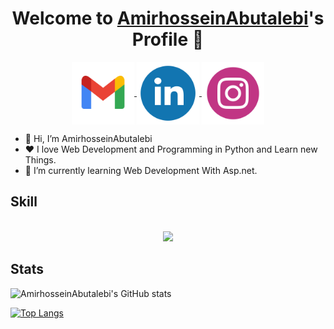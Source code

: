 <p align="center">
  <h1 align="center">Welcome to <a href="https://github.com/AmirhosseinAbutalebi">AmirhosseinAbutalebi</a>'s Profile 👋</h1>
</p>
<p align="center">
  <a href="mailto:abutalebiamir78@gmail.com" >
    <img align="center" alt="AmirhosseinAbutalebi | Gmail" width="100px" src="https://github.com/AmirhosseinAbutalebi/AmirhosseinAbutalebi/blob/main/gmail.svg" />
  </a> 
  <a href="https://www.linkedin.com/in/amirhossein-abutalebi-bb5237236/">
    <img align="center" alt="AmirhosseinAbutalebi | Linkedin" width="100px" src="https://github.com/AmirhosseinAbutalebi/AmirhosseinAbutalebi/blob/main/linkedin.svg" />
  </a> 
  <a href="https://www.instagram.com/amirhosein_abt/">
    <img align="center" alt="AmirhosseinAbutalebi | Instagram" width="100px" src="https://github.com/AmirhosseinAbutalebi/AmirhosseinAbutalebi/blob/main/instagram.svg" />
  </a> 
</p> 

<ul>
  <li>👋 Hi, I’m AmirhosseinAbutalebi</li>
  <li>❤️ I love Web Development and Programming in Python and Learn new Things.</li>
  <li>🌱 I’m currently learning Web Development With Asp.net.</li>
</ul>

<h2>
  Skill
</h2>

<p align="center">
  <br>
  <a href="https://skillicons.dev">
    <img src="https://skillicons.dev/icons?i=py,cs,dotnet,mongodb,linux,docker,vim,git&perline=4" />
  </a>
</p>

<h2>
  Stats
</h2>

![AmirhosseinAbutalebi's GitHub stats](https://github-readme-stats.vercel.app/api?username=AmirhosseinAbutalebi&show_icons=true&theme=monokai)

[![Top Langs](https://github-readme-stats.vercel.app/api/top-langs/?username=AmirhosseinAbutalebi&layout=compact&theme=monokai)](https://github.com/anuraghazra/github-readme-stats)



<!--
**AmirhosseinAbutalebi/AmirhosseinAbutalebi** is a ✨ _special_ ✨ repository because its `README.md` (this file) appears on your GitHub profile.

Here are some ideas to get you started:

- 🔭 I’m currently working on ...
- 🌱 I’m currently learning ...
- 👯 I’m looking to collaborate on ...
- 🤔 I’m looking for help with ...
- 💬 Ask me about ...
- 📫 How to reach me: ...
- 😄 Pronouns: ...
- ⚡ Fun fact: ...
-->
